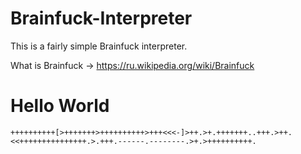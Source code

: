 # Brainfuck-Interpreter

This is a fairly simple Brainfuck interpreter.

What is Brainfuck -> https://ru.wikipedia.org/wiki/Brainfuck

# Hello World
```Brainfuck
++++++++++[>+++++++>++++++++++>+++<<<-]>++.>+.+++++++..+++.>++.<<+++++++++++++++.>.+++.------.--------.>+.>++++++++++.
```

